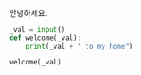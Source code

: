 안녕하세요.

```python
_val = input()
def welcome(_val):
    print(_val + " to my home")

welcome(_val)
```

